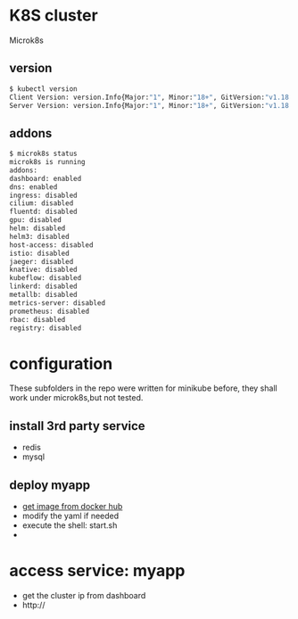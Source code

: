 # K8S cluster
Microk8s

## version
```bash
$ kubectl version
Client Version: version.Info{Major:"1", Minor:"18+", GitVersion:"v1.18.2-41+b5cdb79a4060a3", GitCommit:"b5cdb79a4060a307d0c8a56a128aadc0da31c5a2", GitTreeState:"clean", BuildDate:"2020-04-27T17:29:53Z", GoVersion:"go1.14.2", Compiler:"gc", Platform:"linux/amd64"}
Server Version: version.Info{Major:"1", Minor:"18+", GitVersion:"v1.18.2-41+b5cdb79a4060a3", GitCommit:"b5cdb79a4060a307d0c8a56a128aadc0da31c5a2", GitTreeState:"clean", BuildDate:"2020-04-27T17:31:24Z", GoVersion:"go1.14.2", Compiler:"gc", Platform:"linux/amd64"}

```

## addons
```bash
$ microk8s status
microk8s is running
addons:
dashboard: enabled
dns: enabled
ingress: disabled
cilium: disabled
fluentd: disabled
gpu: disabled
helm: disabled
helm3: disabled
host-access: disabled
istio: disabled
jaeger: disabled
knative: disabled
kubeflow: disabled
linkerd: disabled
metallb: disabled
metrics-server: disabled
prometheus: disabled
rbac: disabled
registry: disabled
```
# configuration
These subfolders in the repo were written for minikube before, they shall work under microk8s,but not tested.

## install 3rd party service 
* redis
* mysql

## deploy myapp
* [get image from docker hub](https://hub.docker.com/repository/docker/justware/myapp)
* modify the yaml if needed
* execute the shell: start.sh
* 
# access service: myapp
* get the cluster ip from dashboard
* http://<cluster ip>
  


